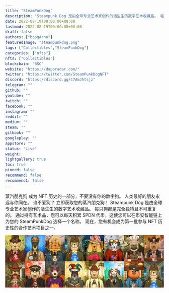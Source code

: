 ```yaml
---
title: "SteamPunkDog"
description: "Steampunk Dog 是由全球专业艺术家创作的活生生的数字艺术收藏品。 每只狗都是完全独特且不可重复的。"
date: 2022-08-19T00:00:00+08:00
lastmod: 2022-08-19T00:00:00+08:00
draft: false
authors: ["boogArno"]
featuredImage: "steampunkdog.png"
tags: ["Collectibles","SteamPunkDog"]
categories: ["nfts"]
nfts: ["Collectibles"]
blockchain: "BSC"
website: "https://dappradar.com/"
twitter: "https://twitter.com/SteamPunkDogNFT"
discord: "https://discord.gg/C7AmJhtsjz"
telegram: ""
github: ""
youtube: ""
twitch: ""
facebook: ""
instagram: ""
reddit: ""
medium: ""
steam: ""
gitbook: ""
googleplay: ""
appstore: ""
status: "Live"
weight: 
lightgallery: true
toc: true
pinned: false
recommend: false
recommend1: false
---
```

蒸汽朋克狗
成为 NFT 历史的一部分，不要没有你的数字狗。
人类最好的朋友永远与你同在。 谁不爱狗？ 立即获取您的蒸汽朋克狗！
Steampunk Dog 是由全球专业艺术家创作的活生生的数字艺术收藏品。 每只狗都是完全独特且不可重复的。
通过持有艺术品，您可以每天积累 SPDN 代币，这使您可以在币安智能链上为您的 SteamPunkDog 选择一个名称。 现在，您有机会成为第一批参与 NFT 历史性的合作艺术项目之一。

![1080x360](1080x360.jpg)